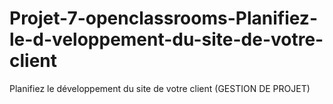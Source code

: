 # Projet-7-openclassrooms-Planifiez-le-d-veloppement-du-site-de-votre-client
Planifiez le développement du site de votre client (GESTION DE PROJET)
